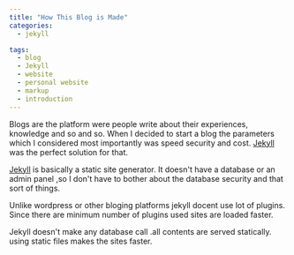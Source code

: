 ```yaml
---
title: "How This Blog is Made"
categories:
  - jekyll

tags:
  - blog
  - Jekyll
  - website
  - personal website
  - markup
  - introduction
---
```

Blogs are the platform  were people write about their experiences, knowledge and so and so. When I decided to start a blog the parameters which I considered most importantly was speed security and cost. [Jekyll](https://jekyllrb.com) was the perfect solution for that.

[Jekyll](https://jekyllrb.com) is basically a static site generator. It doesn't have a database or an admin panel ,so I  don't have to bother about the database security and that sort of things.

Unlike wordpress or other bloging platforms jekyll docent use lot of plugins.
Since there are minimum number of plugins used sites are loaded faster.

Jekyll doesn't make any database call .all contents are served statically.
using static files makes the sites faster.
